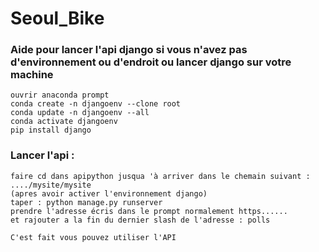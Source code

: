 # Seoul_Bike

### Aide pour lancer l'api django si vous n'avez pas d'environnement ou d'endroit ou lancer django sur votre machine
    ouvrir anaconda prompt 
    conda create -n djangoenv --clone root 
    conda update -n djangoenv --all
    conda activate djangoenv
    pip install django
### Lancer l'api :
    faire cd dans apipython jusqua 'à arriver dans le chemain suivant : ..../mysite/mysite
    (apres avoir activer l'environnement django)
    taper : python manage.py runserver
    prendre l'adresse écris dans le prompt normalement https......
    et rajouter a la fin du dernier slash de l'adresse : polls
    
    C'est fait vous pouvez utiliser l'API

